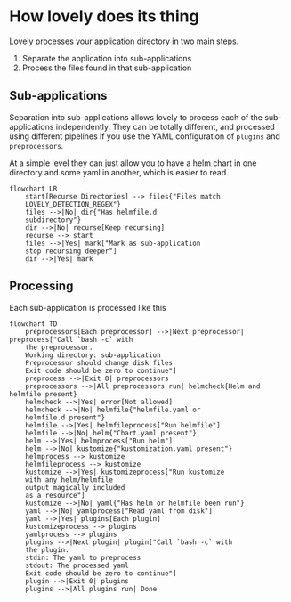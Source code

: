 # How lovely does its thing

Lovely processes your application directory in two main steps.

1. Separate the application into sub-applications
1. Process the files found in that sub-application

## Sub-applications

Separation into sub-applications allows lovely to process each of the sub-applications independently. They can be totally different, and processed using different pipelines if you use the YAML configuration of `plugins` and `preprocessors`.

At a simple level they can just allow you to have a helm chart in one directory and some yaml in another, which is easier to read.

```mermaid
flowchart LR
    start[Recurse Directories] --> files{"Files match
    LOVELY_DETECTION_REGEX"}
    files -->|No| dir{"Has helmfile.d
    subdirectory"}
    dir -->|No| recurse[Keep recursing]
    recurse --> start
    files -->|Yes| mark["Mark as sub-application
    stop recursing deeper"]
    dir -->|Yes| mark
```

## Processing

Each sub-application is processed like this

```mermaid
flowchart TD
    preprocessors[Each preprocessor] -->|Next preprocessor| preprocess["Call `bash -c` with
    the preprocessor.
    Working directory: sub-application
    Preprocessor should change disk files
    Exit code should be zero to continue"]
    preprocess -->|Exit 0| preprocessors
    preprocessors -->|All preprocessors run| helmcheck{Helm and helmfile present}
    helmcheck -->|Yes| error[Not allowed]
    helmcheck -->|No| helmfile{"helmfile.yaml or
    helmfile.d present"}
    helmfile -->|Yes| helmfileprocess["Run helmfile"]
    helmfile -->|No| helm{"Chart.yaml present"}
    helm -->|Yes| helmprocess["Run helm"]
    helm -->|No| kustomize{"kustomization.yaml present"}
    helmprocess --> kustomize
    helmfileprocess --> kustomize
    kustomize -->|Yes| kustomizeprocess["Run kustomize
    with any helm/helmfile
    output magically included
    as a resource"]
    kustomize -->|No| yaml{"Has helm or helmfile been run"}
    yaml -->|No| yamlprocess["Read yaml from disk"]
    yaml -->|Yes| plugins[Each plugin]
    kustomizeprocess --> plugins
    yamlprocess --> plugins
    plugins -->|Next plugin| plugin["Call `bash -c` with
    the plugin.
    stdin: The yaml to preprocess
    stdout: The processed yaml
    Exit code should be zero to continue"]
    plugin -->|Exit 0| plugins
    plugins -->|All plugins run| Done
```
